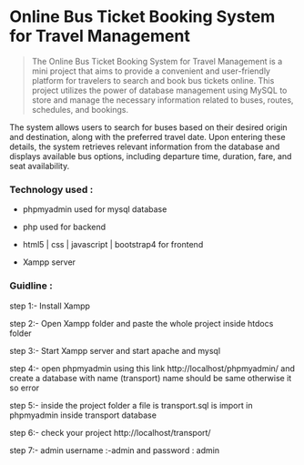 # Online Bus Ticket Booking System for Travel Management
>The Online Bus Ticket Booking System for Travel Management is a mini project that aims to provide a convenient and user-friendly platform for travelers to search and book bus tickets online. This project utilizes the power of database management using MySQL to store and manage the necessary information related to buses, routes, schedules, and bookings.

The system allows users to search for buses based on their desired origin and destination, along with the preferred travel date. Upon entering these details, the system retrieves relevant information from the database and displays available bus options, including departure time, duration, fare, and seat availability.

### Technology used :
         
- phpmyadmin used for mysql database

- php used for backend

- html5 | css | javascript | bootstrap4 for frontend
          
- Xampp server

### Guidline :

step 1:- Install Xampp 

step 2:- Open Xampp folder and  paste the whole project inside htdocs folder

step 3:- Start Xampp server and start apache and mysql

step 4:- open phpmyadmin using this link http://localhost/phpmyadmin/ and create a database with name (transport) name should be same otherwise it so error

step 5:- inside the project folder a file is transport.sql is import in phpmyadmin inside transport database

step 6:- check your project http://localhost/transport/

step 7:- admin username :-admin and password : admin




